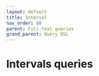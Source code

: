 ```yaml
---
layout: default
title: Interval
nav_order: 80
parent: Full-text queries
grand_parent: Query DSL
---
```


# Intervals queries